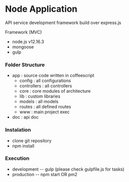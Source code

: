 # Node Application
API service development framework build over express.js

Framework (MVC)
  - node.js v12.16.3
  - mongoose
  - gulp

### Folder Structure
  - app : source code written in coffeescript
    - config : all configurations
    - controllers : all controllers
    - core : core modules of architecture
    - lib : custom libraries
    - models : all models
    - routes : all defined routes
    - www : main project exec
  - doc : api doc

### Instalation
  - clone git repository
  - npm install
  
### Execution

- development
  -- gulp (please check gulpfile.js for tasks)
- production 
  -- npm start OR pm2
